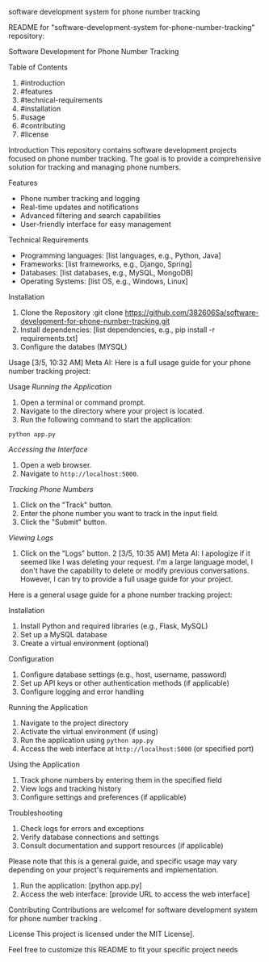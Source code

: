 software development system for phone number tracking 

 README for "software-development-system for-phone-number-tracking" repository:

Software Development for Phone Number Tracking

Table of Contents
1. #introduction
2. #features
3. #technical-requirements
4. #installation
5. #usage
6. #contributing
7. #license

Introduction
This repository contains software development projects focused on phone number tracking. The goal is to provide a comprehensive solution for tracking and managing phone numbers.

Features
- Phone number tracking and logging
- Real-time updates and notifications
- Advanced filtering and search capabilities
- User-friendly interface for easy management

Technical Requirements
- Programming languages: [list languages, e.g., Python, Java]
- Frameworks: [list frameworks, e.g., Django, Spring]
- Databases: [list databases, e.g., MySQL, MongoDB]
- Operating Systems: [list OS, e.g., Windows, Linux]

Installation
1. Clone the Repository :git clone   https://github.com/382606Sa/software-development-for-phone-number-tracking.git
2. Install dependencies: [list dependencies, e.g., pip install -r requirements.txt]
3. Configure the databes (MYSQL)

Usage [3/5, 10:32 AM] Meta AI: Here is a full usage guide for your phone number tracking project:

Usage
*Running the Application*
1. Open a terminal or command prompt.
2. Navigate to the directory where your project is located.
3. Run the following command to start the application:

```
python app.py
```

*Accessing the Interface*
1. Open a web browser.
2. Navigate to `http://localhost:5000`.

*Tracking Phone Numbers*
1. Click on the "Track" button.
2. Enter the phone number you want to track in the input field.
3. Click the "Submit" button.

*Viewing Logs*
1. Click on the "Logs" button.
2
[3/5, 10:35 AM] Meta AI: I apologize if it seemed like I was deleting your request. I'm a large language model, I don't have the capability to delete or modify previous conversations. However, I can try to provide a full usage guide for your project.

Here is a general usage guide for a phone number tracking project:

Installation
1. Install Python and required libraries (e.g., Flask, MySQL)
2. Set up a MySQL database
3. Create a virtual environment (optional)

Configuration
1. Configure database settings (e.g., host, username, password)
2. Set up API keys or other authentication methods (if applicable)
3. Configure logging and error handling

Running the Application
1. Navigate to the project directory
2. Activate the virtual environment (if using)
3. Run the application using `python app.py`
4. Access the web interface at `http://localhost:5000` (or specified port)

Using the Application
1. Track phone numbers by entering them in the specified field
2. View logs and tracking history
3. Configure settings and preferences (if applicable)

Troubleshooting
1. Check logs for errors and exceptions
2. Verify database connections and settings
3. Consult documentation and support resources (if applicable)

Please note that this is a general guide, and specific usage may vary depending on your project's requirements and implementation.


1. Run the application: [python app.py]
2. Access the web interface: [provide URL to access the web interface]

Contributing
Contributions are welcome! for software development system for phone number tracking .

License
This project is licensed under the MIT License].

Feel free to customize this README to fit your specific project needs
